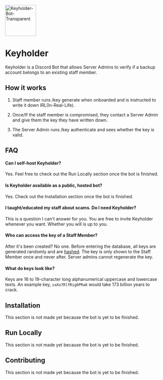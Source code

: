 <a href="https://ibb.co/Xtw4fXB"><img src="https://i.ibb.co/zZk5Wsc/Keyholder-Bot-Transparent.png" alt="Keyholder-Bot-Transparent" border="0" width="100"></a>

# Keyholder

Keyholder is a Discord Bot that allows Server Admins to verify if a backup account belongs to an existing staff member.

## How it works

1. Staff member runs /key generate when onboarded and is instructed to write it down IRL(In-Real-Life).

2. Once/If the staff member is compromised, they contact a Server Admin and give them the key they have written down.

3. The Server Admin runs /key authenticate and sees whether the key is valid.


## FAQ

#### Can I self-host Keyholder?

Yes. Feel free to check out the Run Locally section once the bot is finished.

#### Is Keyholder available as a public, hosted bot?

Yes. Check out the Installation section once the bot is finished.

#### I taught/educated my staff about scams. Do I need Keyholder?

This is a question I can't answer for you. You are free to invite Keyholder whenever you want. Whether you will is up to you.

#### Who can access the key of a Staff Member?

After it's been created? No one. Before entering the database, all keys are generated randomly and are [hashed](https://www.techtarget.com/searchdatamanagement/definition/hashing). The key is only shown to the Staff Member once and never after. Server admins cannot regenerate the key.

#### What do keys look like?

Keys are 16 to 19-character long alphanumerical uppercase and lowercase texts. An example key, `saXo7RlfRig0PRaK` would take 173 billion years to crack.

## Installation

This section is not made yet because the bot is yet to be finished.

## Run Locally

This section is not made yet because the bot is yet to be finished.

## Contributing

This section is not made yet because the bot is yet to be finished.


